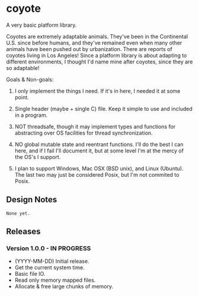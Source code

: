 # coyote

A very basic platform library.

Coyotes are extremely adaptable animals. They've been in the Continental U.S. since before humans, and they've remained even
when many other animals have been pushed out by urbanization. There are reports of coyotes living in Los Angeles! Since a
platform library is about adapting to different environments, I thought I'd name mine after coyotes, since they are so 
adaptable!

Goals & Non-goals:
 1. I only implement the things I need. If it's in here, I needed it at some point.

 2. Single header (maybe + single C) file. Keep it simple to use and included in a program.

 3. NOT threadsafe, though it may implement types and functions for abstracting over OS facilities for thread 
    synchronization.

 4. NO global mutable state and reentrant functions. I'll do the best I can here, and if I fail I'll document it, but at
    some level I'm at the mercy of the OS's I support.
 
 5. I plan to support Windows, Mac OSX (BSD unix), and Linux (Ubuntu). The last two may just be considered Posix, but I'm
    not commited to Posix.

## Design Notes

    None yet.

## Releases

### Version 1.0.0 - IN PROGRESS
  - (YYYY-MM-DD) Initial release.
  - Get the current system time.
  - Basic file IO.
  - Read only memory mapped files.
  - Allocate & free large chunks of memory.

